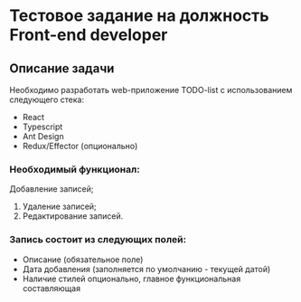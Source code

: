 # Тестовое задание на должность Front-end developer

## Описание задачи

Необходимо разработать web-приложение TODO-list с использованием следующего стека:

- React
- Typescript
- Ant Design
- Redux/Effector (опционально)

### Необходимый функционал:

Добавление записей;

1. Удаление записей;
2. Редактирование записей.

### Запись состоит из следующих полей:

- Описание (обязательное поле)
- Дата добавления (заполняется по умолчанию - текущей датой)
- Наличие стилей опционально, главное функциональная составляющая
